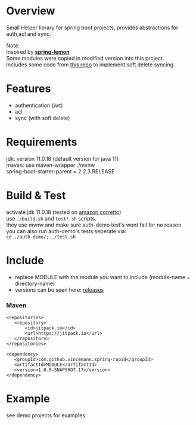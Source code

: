 # Overview  
Small Helper library for spring boot projects, provides abstractions for auth,acl and sync.  
  
Note:  
Inspired by [**spring-lemon**](https://github.com/naturalprogrammer/spring-lemon)   
Some modules were copied in modified version into this project.  
Includes some code from [this repo](https://github.com/dzinot/spring-boot-jpa-data-rest-soft-delete) to implement soft delete syncing.   
  
# Features                                                                 
* authentication (jwt)  
* acl  
* sync (with soft delete)  
  
# Requirements  
jdk: version 11.0.18 (default version for java 11)   
maven: use maven-wrapper ./mvnw  
spring-boot-starter-parent = 2.2.3.RELEASE   
  
# Build & Test    
activate jdk 11.0.18 (tested on [amazon corretto](https://docs.aws.amazon.com/de_de/corretto/latest/corretto-11-ug/downloads-list.html))      
use ``` ./build.sh ``` and ``` test*.sh ``` scripts.    
they use mvnw and make sure auth-demo test's wont fail for no reason      
you can also run auth-demo's tests seperate via:      
``` cd ./auth-demo/; ./test.sh ```   
    
 # Include   
* replace MODULE with the module you want to include (module-name = directory-name)  
* versions can be seen here: [releases](https://github.com/vincemann/spring-rapid/releases)  
 ### Maven  
 ```code  
<repositories>    
    <repository>   
        <id>jitpack.io</id>  
        <url>https://jitpack.io</url>  
    </repository>  
</repositories>  
  
<dependency>  
    <groupId>com.github.vincemann.spring-rapid</groupId>  
    <artifactId>MODULE</artifactId>  
    <version>1.0.0-SNAPSHOT.17</version>  
</dependency>  
```  
  
# Example  
see demo projects for examples  


